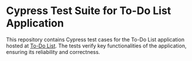 # Cypress Test Suite for To-Do List Application

This repository contains Cypress test cases for the To-Do List application hosted at [To-Do List](https://todolist.james.am/#/). The tests verify key functionalities of the application, ensuring its reliability and correctness.
